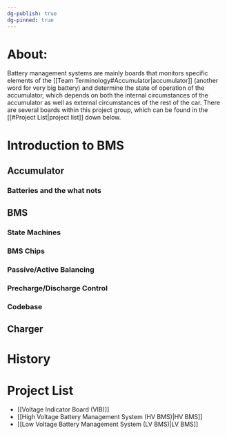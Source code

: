 ```yaml
---
dg-publish: true
dg-pinned: true
---
```

# About:
Battery management systems are mainly boards that monitors specific elements of the [[Team Terminology#Accumulator|accumulator]] (another word for very big battery) and determine the state of operation of the accumulator, which depends on both the internal circumstances of the accumulator as well as external circumstances of the rest of the car. 
There are several boards within this project group, which can be found in the [[#Project List|project list]] down below.

# Introduction to BMS
## Accumulator
### Batteries and the what nots
## BMS

### State Machines 
### BMS Chips
### Passive/Active Balancing
### Precharge/Discharge Control

### Codebase
## Charger

# History

# Project List
- [[Voltage Indicator Board (VIB)]]
- [[High Voltage Battery Management System (HV BMS)|HV BMS]]
- [[Low Voltage Battery Management System (LV BMS)|LV BMS]]